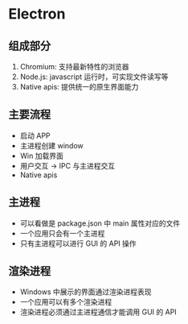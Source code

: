 # Electron

## 组成部分

1. Chromium: 支持最新特性的浏览器
2. Node.js: javascript 运行时，可实现文件读写等
3. Native apis: 提供统一的原生界面能力

## 主要流程

- 启动 APP
- 主进程创建 window
- Win 加载界面
- 用户交互 -> IPC 与主进程交互
- Native apis

## 主进程

- 可以看做是 package.json 中 main 属性对应的文件
- 一个应用只会有一个主进程
- 只有主进程可以进行 GUI 的 API 操作

## 渲染进程

- Windows 中展示的界面通过渲染进程表现
- 一个应用可以有多个渲染进程
- 渲染进程必须通过主进程通信才能调用 GUI 的 API
